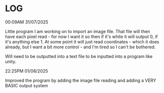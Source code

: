 # LOG 

00:09AM 31/07/2025

Little program I am working on to import an image file.
That file will then have each pixel read - for now I want it so then if it's white it will output 0, if it's anything else 1.
At some point it will just read coordinates - which it does already, but I want a bit more control - and I'm tired so I can't be bothered.

Will need to be outputted into a text file to be inputted into a program like unity.

22:25PM 01/08/2025

Improved the program by adding the image file reading and adding a VERY BASIC output system
